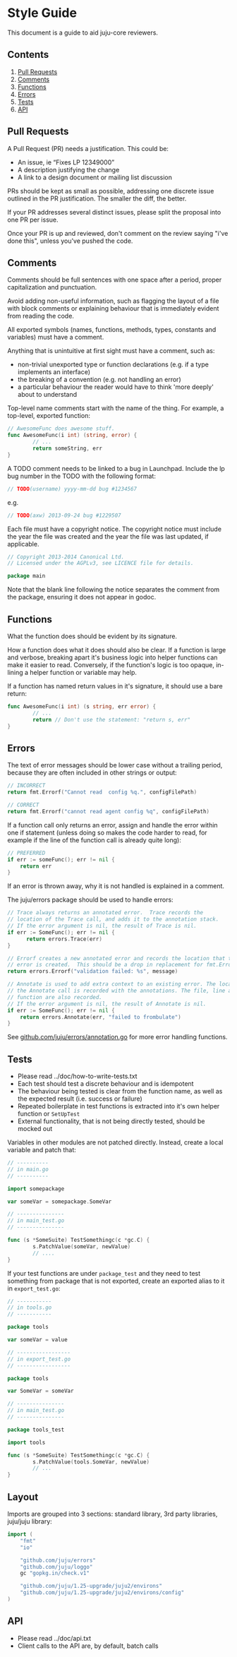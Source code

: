 # Style Guide

This document is a guide to aid juju-core reviewers.

## Contents

1. [Pull Requests](#pull-requests)
2. [Comments](#comments)
3. [Functions](#functions)
4. [Errors](#errors)
5. [Tests](#tests)
6. [API](#api)


## Pull Requests

A Pull Request (PR) needs a justification. This could be: 

- An issue, ie “Fixes LP 12349000”
- A description justifying the change
- A link to a design document or mailing list discussion

PRs should be kept as small as possible, addressing one discrete issue outlined 
in the PR justification. The smaller the diff, the better. 

If your PR addresses several distinct issues, please split the proposal into one 
PR per issue. 

Once your PR is up and reviewed, don't comment on the review saying "i've done this", 
unless you've pushed the code.

## Comments

Comments should be full sentences with one space after a period, proper 
capitalization and punctuation.

Avoid adding non-useful information, such as flagging the layout of a file with 
block comments or explaining behaviour that is immediately evident from reading 
the code.

All exported symbols (names, functions, methods, types, constants and variables) 
must have a comment.

Anything that is unintuitive at first sight must have a comment, such as:

- non-trivial unexported type or function declarations (e.g. if a type implements an interface)
- the breaking of a convention (e.g. not handling an error)
- a particular behaviour the reader would have to think 'more deeply' about to understand

Top-level name comments start with the name of the thing. For example, a top-level, 
exported function:

```go
// AwesomeFunc does awesome stuff.
func AwesomeFunc(i int) (string, error) {
        // ...
        return someString, err
}
```

A TODO comment needs to be linked to a bug in Launchpad. Include the lp bug number in 
the TODO with the following format:

```go
// TODO(username) yyyy-mm-dd bug #1234567 
```

e.g.

```go
// TODO(axw) 2013-09-24 bug #1229507
```

Each file must have a copyright notice. The copyright notice must include the year 
the file was created and the year the file was last updated, if applicable.

```go
// Copyright 2013-2014 Canonical Ltd.
// Licensed under the AGPLv3, see LICENCE file for details.

package main
```

Note that the blank line following the notice separates the comment from the package, 
ensuring it does not appear in godoc.

## Functions

What the function does should be evident by its signature. 

How a function does what it does should also be clear. If a function is large 
and verbose, breaking apart it's business logic into helper functions can make 
it easier to read. Conversely, if the function's logic is too opaque, 
in-lining a helper function or variable may help.

If a function has named return values in it's signature, it should use a 
bare return:

```go
func AwesomeFunc(i int) (s string, err error) {
        // ...
        return // Don't use the statement: "return s, err"
}
```

## Errors

The text of error messages should be lower case without a trailing period, 
because they are often included in other strings or output:

```go
// INCORRECT
return fmt.Errorf("Cannot read  config %q.", configFilePath)

// CORRECT
return fmt.Errorf("cannot read agent config %q", configFilePath)
```

If a function call only returns an error, assign and handle the error 
within one if statement (unless doing so makes the code harder to read, 
for example if the line of the function call is already quite long):

```go
// PREFERRED
if err := someFunc(); err != nil {
    return err
}
```

If an error is thrown away, why it is not handled is explained in a comment.

The juju/errors package should be used to handle errors:

```go
// Trace always returns an annotated error.  Trace records the
// location of the Trace call, and adds it to the annotation stack.
// If the error argument is nil, the result of Trace is nil.
if err := SomeFunc(); err != nil {
      return errors.Trace(err)
}

// Errorf creates a new annotated error and records the location that the
// error is created.  This should be a drop in replacement for fmt.Errorf.
return errors.Errorf("validation failed: %s", message)

// Annotate is used to add extra context to an existing error. The location of
// the Annotate call is recorded with the annotations. The file, line and
// function are also recorded.
// If the error argument is nil, the result of Annotate is nil.
if err := SomeFunc(); err != nil {
    return errors.Annotate(err, "failed to frombulate")
}
```

See [github.com/juju/errors/annotation.go](github.com/juju/errors/annotation.go) for more error handling functions.

## Tests

- Please read ../doc/how-to-write-tests.txt
- Each test should test a discrete behaviour and is idempotent
- The behaviour being tested is clear from the function name, as well as the 
  expected result (i.e. success or failure)
- Repeated boilerplate in test functions is extracted into it's own 
  helper function or `SetUpTest`
- External functionality, that is not being directly tested, should be mocked out

Variables in other modules are not patched directly. Instead, create a local 
variable and patch that:

```go
// ----------
// in main.go
// ----------

import somepackage

var someVar = somepackage.SomeVar

// ---------------
// in main_test.go
// ---------------

func (s *SomeSuite) TestSomethingc(c *gc.C) {
        s.PatchValue(someVar, newValue)
        // ....
}
```

If your test functions are under `package_test` and they need to test something 
from package that is not exported, create an exported alias to it in `export_test.go`:

```go
// -----------
// in tools.go
// -----------

package tools

var someVar = value

// -----------------
// in export_test.go
// -----------------

package tools

var SomeVar = someVar

// ---------------
// in main_test.go
// ---------------

package tools_test

import tools

func (s *SomeSuite) TestSomethingc(c *gc.C) {
        s.PatchValue(tools.SomeVar, newValue)
        // ...
}
```

## Layout

Imports are grouped into 3 sections: standard library, 3rd party libraries, juju/juju library:

```go
import (
    "fmt"
    "io"

    "github.com/juju/errors"
    "github.com/juju/loggo"
    gc "gopkg.in/check.v1"

    "github.com/juju/1.25-upgrade/juju2/environs"
    "github.com/juju/1.25-upgrade/juju2/environs/config"
)
```

## API

- Please read ../doc/api.txt
- Client calls to the API are, by default, batch calls
